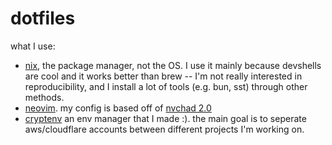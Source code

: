 # dotfiles

what I use: 
- [nix](https://nixos.org/), the package manager, not the OS. I use it mainly because devshells are cool and it works better than brew -- I'm not really interested in reproducibility, and I install a lot of tools (e.g. bun, sst) through other methods.
- [neovim](https://neovim.io/). my config is based off of [nvchad 2.0](https://nvchad.com/)
- [cryptenv](https://github.com/rgodha24/cryptenv) an env manager that I made :). the main goal is to seperate aws/cloudflare accounts between different projects I'm working on.
